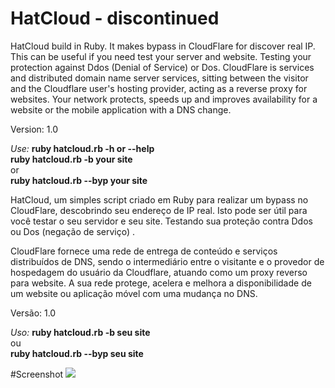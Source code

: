 # HatCloud - discontinued

HatCloud build in Ruby. It makes bypass in CloudFlare for discover real IP.
This can be useful if you need test your server and website. Testing your protection against Ddos (Denial of Service) or Dos.
CloudFlare is services and distributed domain name server services, sitting between the visitor and the Cloudflare user's hosting provider, acting as a reverse proxy for websites. 
Your network protects, speeds up and improves availability for a website or the mobile application with a DNS change. 

Version: 1.0

<em>Use:</em>
<strong>ruby hatcloud.rb -h or --help </strong><br />
<strong>ruby hatcloud.rb -b your site </strong> <br />
or<br />
<strong>ruby hatcloud.rb --byp your site </strong><br />



HatCloud, um simples script criado em Ruby para realizar um bypass no CloudFlare, descobrindo seu endereço de IP real. 
Isto pode ser útil para você testar o seu servidor e seu site. Testando sua proteção contra Ddos ou Dos (negação de serviço) .

CloudFlare fornece uma rede de entrega de conteúdo e serviços distribuídos de DNS, sendo o intermediário entre o visitante e o 
provedor de hospedagem do usuário da Cloudflare, atuando como um proxy reverso para website. A sua rede protege, acelera e melhora a 
disponibilidade de um website ou aplicação móvel com uma mudança no DNS. 

Versão: 1.0

<em>Uso: </em>
<strong>ruby hatcloud.rb -b seu site </strong><br />
ou<br />
<strong>ruby hatcloud.rb --byp seu site</strong><br />

#Screenshot
<img src="https://i.imgur.com/iB2e0AU.png"> <br />

